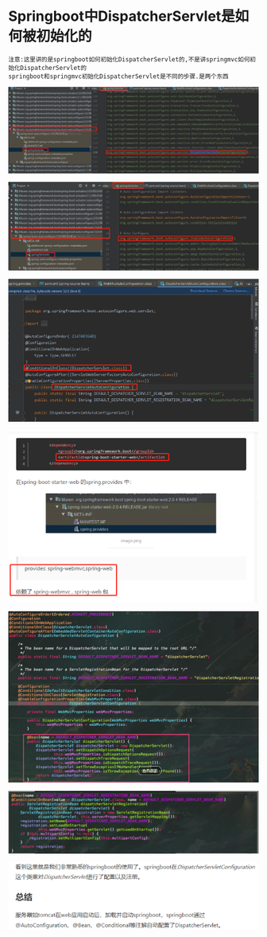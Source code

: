 # Springboot中DispatcherServlet是如何被初始化的

    注意:这里讲的是springboot如何初始化DispatcherServlet的,不是讲springmvc如何初始化DispatcherServlet的
    springboot和springmvc初始化DispatcherServlet是不同的步骤.是两个东西

![](pics/Springboot中DispatcherServlet是如何被初始化的01.png)

![](pics/Springboot中DispatcherServlet是如何被初始化的02.png)

![](pics/Springboot中DispatcherServlet是如何被初始化的03.png)

![](pics/Springboot中DispatcherServlet是如何被初始化的04.png)

![](pics/究竟Springboot如何配置DispatcherServlet02.png)

![](pics/究竟Springboot如何配置DispatcherServlet03.png)

![](pics/究竟Springboot如何配置DispatcherServlet04.png)